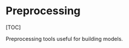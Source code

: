 <!-- This file is machine generated: DO NOT EDIT! -->

# Preprocessing
[TOC]

Preprocessing tools useful for building models.

